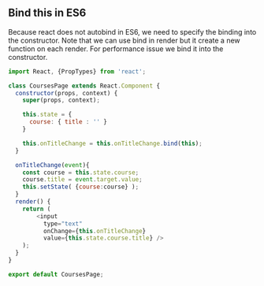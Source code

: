 ## Bind this in ES6
Because react does not autobind in ES6, we need to specify the binding into the constructor. Note that we can use bind in render but it create a new function on each render. For performance issue we bind it into the constructor.

```js
import React, {PropTypes} from 'react';

class CoursesPage extends React.Component {
  constructor(props, context) {
    super(props, context);

    this.state = {
      course: { title : '' }
    }

    this.onTitleChange = this.onTitleChange.bind(this);
  }

  onTitleChange(event){
    const course = this.state.course;
    course.title = event.target.value;
    this.setState( {course:course} );
  }
  render() {
    return (
        <input
          type="text"
          onChange={this.onTitleChange}
          value={this.state.course.title} />
    );
  }
}

export default CoursesPage;
```
